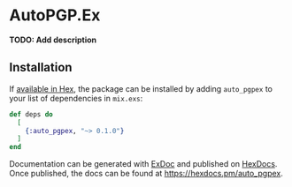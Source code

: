 # AutoPGP.Ex

**TODO: Add description**

## Installation

If [available in Hex](https://hex.pm/docs/publish), the package can be installed
by adding `auto_pgpex` to your list of dependencies in `mix.exs`:

```elixir
def deps do
  [
    {:auto_pgpex, "~> 0.1.0"}
  ]
end
```

Documentation can be generated with [ExDoc](https://github.com/elixir-lang/ex_doc)
and published on [HexDocs](https://hexdocs.pm). Once published, the docs can
be found at <https://hexdocs.pm/auto_pgpex>.

